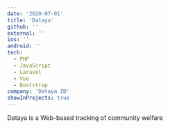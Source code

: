 ```yaml
---
date: '2020-07-01'
title: 'Dataya'
github: ''
external: ''
ios: ''
android: ''
tech:
  - PHP
  - JavaScript
  - Laravel
  - Vue
  - Bootstrap
company: 'Dataya ID'
showInProjects: true
---
```


Dataya is a Web-based tracking of community welfare
